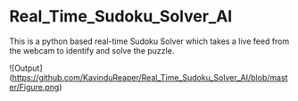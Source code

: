 # Real_Time_Sudoku_Solver_AI
This is a python based real-time Sudoku Solver which takes a live feed from the webcam to identify and solve the puzzle.

![Output] (https://github.com/KavinduReaper/Real_Time_Sudoku_Solver_AI/blob/master/Figure.png)

